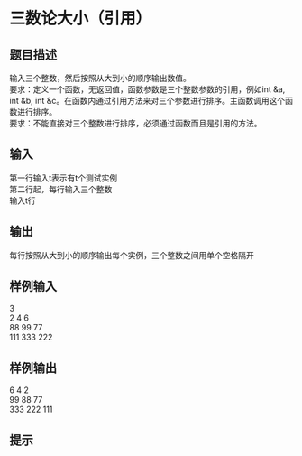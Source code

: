 # 三数论大小（引用）  
  
## 题目描述  
输入三个整数，然后按照从大到小的顺序输出数值。  
要求：定义一个函数，无返回值，函数参数是三个整数参数的引用，例如int &a, int &b, int &c。在函数内通过引用方法来对三个参数进行排序。主函数调用这个函数进行排序。  
要求：不能直接对三个整数进行排序，必须通过函数而且是引用的方法。  
  
  
## 输入  
第一行输入t表示有t个测试实例  
第二行起，每行输入三个整数  
输入t行  
  
## 输出  
每行按照从大到小的顺序输出每个实例，三个整数之间用单个空格隔开  
  
## 样例输入  
3  
2 4 6  
88 99 77  
111 333 222  
## 样例输出  
6 4 2  
99 88 77  
333 222 111  
## 提示  
  
